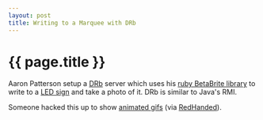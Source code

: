 ```yaml
--- 
layout: post
title: Writing to a Marquee with DRb
---
```


{{ page.title }}
================

Aaron Patterson setup a [DRb](http://www.chadfowler.com/ruby/drb.html) server which uses his [ruby BetaBrite library](http://tenderlovemaking.com/2006/09/28/new-ruby-betabrite-002/) to write to a [LED sign](http://www.betabrite.com/) and take a photo of it.  DRb is similar to Java's RMI.

Someone hacked this up to show [animated gifs](http://pastie.caboo.se/15646) (via [RedHanded](http://redhanded.hobix.com/inspect/hackASignOnSomeoneElseSWoodFloors.html#comments)).
